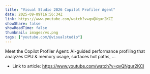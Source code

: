 ```yaml
---
title: "Visual Studio 2026 Copilot Profiler Agent"
date: 2025-09-09T16:56:34Z
link: https://www.youtube.com/watch?v=qvQNgur2KCI
showShare: false
showReadTime: false
thumbnail: images/vs.png
tags: ["youtube.com/@visualstudio"]
---
```

Meet the Copilot Profiler Agent: AI-guided performance profiling that analyzes CPU & memory usage, surfaces hot paths, ...

- Link to article: https://www.youtube.com/watch?v=qvQNgur2KCI